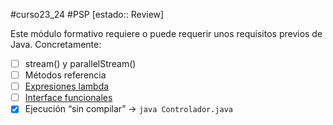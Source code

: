 #curso23_24 #PSP [estado:: Review] 

Este módulo formativo requiere o puede requerir unos requisitos previos de Java. Concretamente:
+ [ ] stream() y parallelStream()
+ [ ] Métodos referencia
+ [ ] [Expresiones lambda](https://www.w3schools.com/java/java_lambda.asp)
+ [ ] [Interface funcionales](https://www.arquitecturajava.com/java-functional-interface/)
+ [x] Ejecución “sin compilar” -> `java Controlador.java`